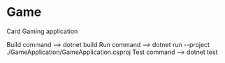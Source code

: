 # Game
Card Gaming application 

Build command --> dotnet build
Run command --> dotnet run --project ./GameApplication/GameApplication.csproj
Test command --> dotnet test